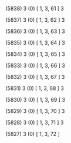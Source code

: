 (5838) 3 (0) [ 1, 3, 61 ] 3 


(5837) 3 (0) [ 1, 3, 62 ] 3 


(5836) 3 (0) [ 1, 3, 63 ] 3 


(5835) 3 (0) [ 1, 3, 64 ] 3 


(5834) 3 (0) [ 1, 3, 65 ] 3 


(5833) 3 (0) [ 1, 3, 66 ] 3 


(5832) 3 (0) [ 1, 3, 67 ] 3 


(5831) 3 (0) [ 1, 3, 68 ] 3 


(5830) 3 (0) [ 1, 3, 69 ] 3 


(5829) 3 (0) [ 1, 3, 70 ] 3 


(5828) 3 (0) [ 1, 3, 71 ] 3 


(5827) 3 (0) [ 1, 3, 72 ]  

